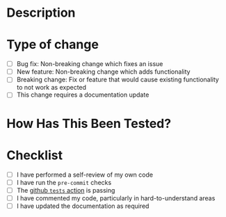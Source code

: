 <!-- markdownlint-disable MD025 -->
# Description
<!--
Please include a summary of the change and which issue is fixed, if any.
Please also include relevant motivation and context.
-->

# Type of change

* [ ] Bug fix: Non-breaking change which fixes an issue
* [ ] New feature: Non-breaking change which adds functionality
* [ ] Breaking change: Fix or feature that would cause existing functionality to not work as expected
* [ ] This change requires a documentation update

# How Has This Been Tested?
<!-- Please describe the tests that you ran to verify your changes. -->

# Checklist

* [ ] I have performed a self-review of my own code
* [ ] I have run the `pre-commit` checks
* [ ] The [github `tests` action](<https://github.com/mepland/mepland.github.io/actions/workflows/tests.yml>) is passing <!-- markdownlint-disable-line MD013 --->
* [ ] I have commented my code, particularly in hard-to-understand areas
* [ ] I have updated the documentation as required
